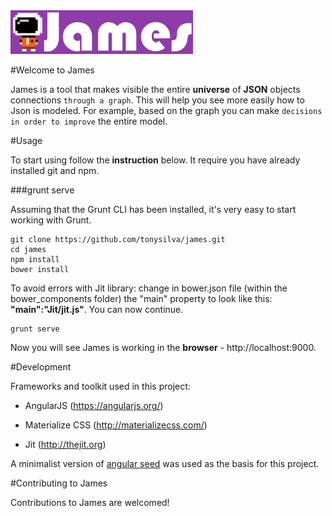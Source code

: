 <img src="app/images/logo.png" alt="Swift logo" height="70" >

#Welcome to James

James is a tool that makes visible the entire **universe** of **JSON** objects connections `through a graph`. This will help you see more easily how to Json is modeled. For example, based on the graph you can make `decisions in order to improve` the entire model.

#Usage

To start using follow the **instruction** below. It require you have already installed git and npm.

###grunt serve

Assuming that the Grunt CLI has been installed, it's very easy to start working with Grunt.

    git clone https://github.com/tonysilva/james.git
    cd james
    npm install
    bower install

To avoid errors with Jit library: change in bower.json file (within the bower_components folder) the "main" property to look like this: **"main":"Jit/jit.js"**. You can now continue.

    grunt serve

Now you will see James is working in the **browser** - http://localhost:9000.

#Development

Frameworks and toolkit used in this project:

- AngularJS (https://angularjs.org/)

- Materialize CSS (http://materializecss.com/)

- Jit (http://thejit.org)

A minimalist version of [angular seed](https://github.com/angular/angular-seed) was used as the basis for this project.

#Contributing to James

Contributions to James are welcomed!
